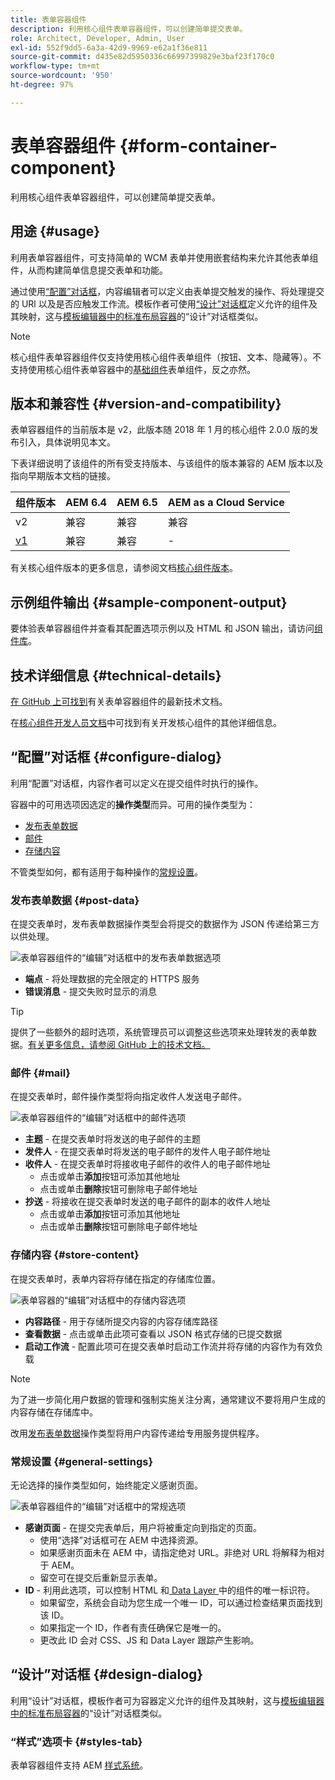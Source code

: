 ```yaml
---
title: 表单容器组件
description: 利用核心组件表单容器组件，可以创建简单提交表单。
role: Architect, Developer, Admin, User
exl-id: 552f9dd5-6a3a-42d9-9969-e62a1f36e811
source-git-commit: d435e82d5950336c66997399829e3baf23f170c0
workflow-type: tm+mt
source-wordcount: '950'
ht-degree: 97%

---
```


# 表单容器组件 {#form-container-component}

利用核心组件表单容器组件，可以创建简单提交表单。

## 用途 {#usage}

利用表单容器组件，可支持简单的 WCM 表单并使用嵌套结构来允许其他表单组件，从而构建简单信息提交表单和功能。

通过使用[“配置”对话框](#configure-dialog)，内容编辑者可以定义由表单提交触发的操作、将处理提交的 URl 以及是否应触发工作流。模板作者可使用[“设计”对话框](#design-dialog)定义允许的组件及其映射，这与[模板编辑器中的标准布局容器](https://experienceleague.adobe.com/docs/experience-manager-cloud-service/sites/authoring/features/templates.html)的“设计”对话框类似。

>[!NOTE]
>
>核心组件表单容器组件仅支持使用核心组件表单组件（按钮、文本、隐藏等）。不支持使用核心组件表单容器中的[基础组件](https://experienceleague.adobe.com/docs/experience-manager-65/authoring/siteandpage/default-components-foundation.html)表单组件，反之亦然。

## 版本和兼容性 {#version-and-compatibility}

表单容器组件的当前版本是 v2，此版本随 2018 年 1 月的核心组件 2.0.0 版的发布引入，具体说明见本文。

下表详细说明了该组件的所有受支持版本、与该组件的版本兼容的 AEM 版本以及指向早期版本文档的链接。

| 组件版本 | AEM 6.4 | AEM 6.5 | AEM as a Cloud Service |
|--- |--- |--- |---|
| v2 | 兼容 | 兼容 | 兼容 |
| [v1](/help/components/v1/form-container-v1.md) | 兼容 | 兼容 | - |

有关核心组件版本的更多信息，请参阅文档[核心组件版本](/help/versions.md)。

## 示例组件输出 {#sample-component-output}

要体验表单容器组件并查看其配置选项示例以及 HTML 和 JSON 输出，请访问[组件库](https://adobe.com/go/aem_cmp_library_form_container_cn)。

## 技术详细信息 {#technical-details}

[在 GitHub 上可找到](https://adobe.com/go/aem_cmp_tech_form_container_v2_cn)有关表单容器组件的最新技术文档。

在[核心组件开发人员文档](/help/developing/overview.md)中可找到有关开发核心组件的其他详细信息。

## “配置”对话框 {#configure-dialog}

利用“配置”对话框，内容作者可以定义在提交组件时执行的操作。

容器中的可用选项因选定的&#x200B;**操作类型**&#x200B;而异。可用的操作类型为：

* [发布表单数据](#post-data)
* [邮件](#mail)
* [存储内容](#store-content)

不管类型如何，都有适用于每种操作的[常规设置](#general-settings)。

### 发布表单数据 {#post-data}

在提交表单时，发布表单数据操作类型会将提交的数据作为 JSON 传递给第三方以供处理。

![表单容器组件的“编辑”对话框中的发布表单数据选项](/help/assets/form-container-edit-post.png)

* **端点** - 将处理数据的完全限定的 HTTPS 服务
* **错误消息** - 提交失败时显示的消息

>[!TIP]
>提供了一些额外的超时选项，系统管理员可以调整这些选项来处理转发的表单数据。[有关更多信息，请参阅 GitHub 上的技术文档。](https://github.com/adobe/aem-core-wcm-components/tree/master/content/src/content/jcr_root/apps/core/wcm/components/form/actions/rpc)

### 邮件 {#mail}

在提交表单时，邮件操作类型将向指定收件人发送电子邮件。

![表单容器组件的“编辑”对话框中的邮件选项](/help/assets/form-container-edit-mail.png)

* **主题** - 在提交表单时将发送的电子邮件的主题
* **发件人** - 在提交表单时将发送的电子邮件的发件人电子邮件地址
* **收件人** - 在提交表单时将接收电子邮件的收件人的电子邮件地址
   * 点击或单击&#x200B;**添加**&#x200B;按钮可添加其他地址
   * 点击或单击&#x200B;**删除**&#x200B;按钮可删除电子邮件地址
* **抄送** - 将接收在提交表单时发送的电子邮件的副本的收件人地址
   * 点击或单击&#x200B;**添加**&#x200B;按钮可添加其他地址
   * 点击或单击&#x200B;**删除**&#x200B;按钮可删除电子邮件地址

### 存储内容 {#store-content}

在提交表单时，表单内容将存储在指定的存储库位置。

![表单容器的“编辑”对话框中的存储内容选项](/help/assets/form-container-edit-store.png)

* **内容路径** - 用于存储所提交内容的内容存储库路径
* **查看数据** - 点击或单击此项可查看以 JSON 格式存储的已提交数据
* **启动工作流** - 配置此项可在提交表单时启动工作流并将存储的内容作为有效负载

>[!NOTE]
>
>为了进一步简化用户数据的管理和强制实施关注分离，通常建议不要将用户生成的内容存储在存储库中。
>
>改用[发布表单数据](#post-data)操作类型将用户内容传递给专用服务提供程序。

### 常规设置 {#general-settings}

无论选择的操作类型如何，始终能定义感谢页面。

![表单容器组件的“编辑”对话框中的常规选项](/help/assets/form-container-edit-general.png)

* **感谢页面** - 在提交完表单后，用户将被重定向到指定的页面。
   * 使用“选择”对话框可在 AEM 中选择资源。
   * 如果感谢页面未在 AEM 中，请指定绝对 URL。非绝对 URL 将解释为相对于 AEM。
   * 留空可在提交后重新显示表单。
* **ID** - 利用此选项，可以控制 HTML 和[ Data Layer ](/help/developing/data-layer/overview.md)中的组件的唯一标识符。
   * 如果留空，系统会自动为您生成一个唯一 ID，可以通过检查结果页面找到该 ID。
   * 如果指定一个 ID，作者有责任确保它是唯一的。
   * 更改此 ID 会对 CSS、JS 和 Data Layer 跟踪产生影响。

## “设计”对话框 {#design-dialog}

利用“设计”对话框，模板作者可为容器定义允许的组件及其映射，这与[模板编辑器中的标准布局容器](https://experienceleague.adobe.com/docs/experience-manager-cloud-service/sites/authoring/features/templates.html)的“设计”对话框类似。

### “样式”选项卡 {#styles-tab}

表单容器组件支持 AEM [样式系统](/help/get-started/authoring.md#component-styling)。
